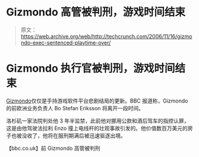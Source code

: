 # Gizmondo 高管被判刑，游戏时间结束

> 原文：<https://web.archive.org/web/http://techcrunch.com/2006/11/16/gizmondo-exec-sentenced-playtime-over/>

# Gizmondo 执行官被判刑，游戏时间结束

[Gizmondo](https://web.archive.org/web/20201202103216/http://crunchgear.com/2006/10/06/the-gizmondo-story-in-words/)仅仅是手持游戏软件平台悲剧结局的更新。BBC 报道称，Gizmondo 的前欧洲业务负责人 Bo Stefan Eriksson 将离开一段时间。

洛杉矶一家法院判处他 3 年半监禁，此前他对挪用公款和酒后驾车的指控认罪，这是由他驾驶法拉利 Enzo 撞上电线杆的壮观事故引发的。他价值数百万美元的房子也被没收了，他将在服刑期满后被迅速驱逐出境。

【bbc.co.uk】前 Gizmondo 高管被判刑